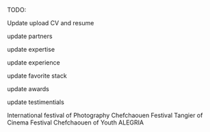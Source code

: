 TODO:


Update upload CV and resume

update partners

update expertise

update experience

update favorite stack

update awards

update testimentials


International festival of Photography Chefchaouen
Festival Tangier of Cinema
Festival Chefchaouen of Youth
ALEGRIA